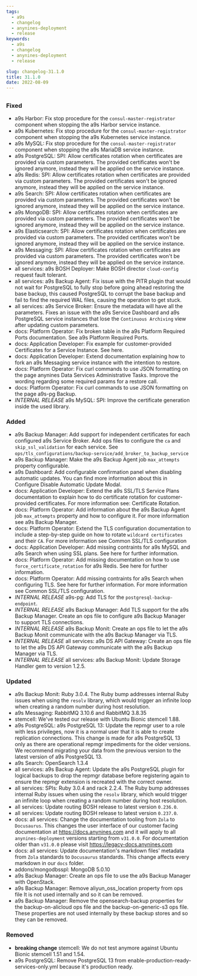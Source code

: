 ```yaml
---
tags:
  - a9s
  - changelog
  - anynines-deployment
  - release
keywords:
  - a9s
  - changelog
  - anynines-deployment
  - release

slug: changelog-31.1.0
title: 31.1.0
date: 2022-08-09
---
```


## 

### Fixed
- a9s Harbor: Fix stop procedure for the `consul-master-registrator` component
  when stopping the a9s Harbor service instance.
- a9s Kubernetes: Fix stop procedure for the `consul-master-registrator`
  component when stopping the a9s Kubernetes service instance.
- a9s MySQL: Fix stop procedure for the `consul-master-registrator` component
  when stopping the a9s MariaDB service instance.
- a9s PostgreSQL: SPI: Allow certificates rotation when certificates are provided via custom parameters.
  The provided certificates won't be ignored anymore, instead they will be applied on the service instance.
- a9s Redis: SPI: Allow certificates rotation when certificates are provided via custom parameters.
  The provided certificates won't be ignored anymore, instead they will be applied on the service instance.
- a9s Search: SPI: Allow certificates rotation when certificates are provided via custom parameters.
  The provided certificates won't be ignored anymore, instead they will be applied on the service instance.
- a9s MongoDB: SPI: Allow certificates rotation when certificates are provided via custom parameters.
  The provided certificates won't be ignored anymore, instead they will be applied on the service instance.
- a9s Elasticsearch: SPI: Allow certificates rotation when certificates are provided via custom parameters.
  The provided certificates won't be ignored anymore, instead they will be applied on the service instance.
- a9s Messaging: SPI: Allow certificates rotation when certificates are provided via custom parameters.
  The provided certificates won't be ignored anymore, instead they will be applied on the service instance.
- all services: a9s BOSH Deployer: Make BOSH director `cloud-config` request
  fault tolerant.
- all services: a9s Backup Agent: Fix issue with the PITR plugin that would not wait
  for PostgreSQL to fully stop before going ahead restoring the base backup, this
  caused PostgreSQL to corrupt the base backup and fail to find the required WAL files,
  causing the operation to get stuck.
- all services: a9s Service Broker: Ensure the metadata will have all the parameters. Fixes
  an issue with the a9s Service Dashboard and a9s PostgreSQL service
  instances that lose the `Continuous Archiving` view after updating custom
  parameters.
- docs: Platform Operator: Fix broken table in the a9s Platform Required Ports
  documentation. See a9s Platform Required Ports.
- docs: Application Developer: Fix example for customer-provided Certificates
  for a Service Instance.
  See here.
- docs: Application Developer: Extend documentation explaining how to fork an
  a9s Messaging service instance with the intention to restore.
- docs: Platform Operator: Fix curl commands to use JSON formatting on the page
  anynines Data Services Administrative Tasks.
  Improve the wording regarding some required params for a restore call.
- docs: Platform Operator: Fix curl commands to use JSON formatting on the page
  a9s-pg Backup.
- *INTERNAL RELEASE* a9s MySQL: SPI: Improve the certificate generation inside the used library.

### Added
- a9s Backup Manager: Add support for independent certificates for each configured a9s Service Broker.
  Add ops files to configure the `ca` and `skip_ssl_validation` for each service.
  See `ops/tls_configurations/backup-service/add_broker_to_backup_service`
- a9s Backup Manager: Make the a9s Backup Agent job `max_attempts` property
  configurable.
- a9s Dashboard: Add configurable confirmation panel when disabling automatic
  updates. You can find more information about this in
  Configure Disable Automatic Update Modal.
- docs: Application Developer: Extend the a9s SSL/TLS Service Plans documentation to explain
  how to do certificate rotation for customer-provided certificates. For more information see:
  Certificate Rotation.
- docs: Platform Operator: Add information about the a9s Backup Agent job
  `max_attempts` property and how to configure it. For more information see
  a9s Backup Manager.
- docs: Platform Operator: Extend the TLS configuration documentation to include
  a step-by-step guide on how to rotate `wildcard certificates` and their `CA`.
  For more information see Common SSL/TLS configuration
- docs: Application Developer: Add missing contraints for a9s MySQL and a9s Search when using SSL plans.
  See here for further information.
- docs: Platform Operator: Add missing documentation on how to use `force_certificate_rotation` for a9s Redis.
  See here for further information.
- docs: Platform Operator: Add missing contraints for a9s Search when configuring TLS.
  See here for further information.
  For more information see
  Common SSL/TLS configuration.
- *INTERNAL RELEASE* a9s-pg: Add TLS for the `postgresql-backup-endpoint`.
- *INTERNAL RELEASE* a9s Backup Manager: Add TLS support for the a9s Backup
  Manager. Create an
  ops file
  to configure a9s Backup Manager to support TLS connections.
- *INTERNAL RELEASE* a9s Backup Monit: Create an
  ops file
  to let the a9s Backup Monit communicate with the a9s Backup Manager via TLS.
- *INTERNAL RELEASE* all services: a9s DS API Gateway: Create an
  ops file
  to let the a9s DS API Gateway communicate with the a9s Backup Manager via TLS.
- *INTERNAL RELEASE* all services: a9s Backup Monit: Update Storage Handler gem
  to version 1.2.5.

### Updated
- a9s Backup Monit: Ruby 3.0.4. The Ruby bump addresses internal Ruby issues
  when using the `resolv` library, which would trigger an infinite loop when
  creating a random number during host resolution.
- a9s Messaging: RabbitMQ 3.10.6 and RabbitMQ 3.8.35
- stemcell: We've tested our release with Ubuntu Bionic stemcell 1.88.
- a9s PostgreSQL: a9s PostgreSQL 13: Update the repmgr user to a role with less
  privileges, now it is a normal user that it is able to create replication
  connections. This change is made for a9s PostgreSQL 13 only as there are
  operational repmgr impediments for the older versions. We recommend migrating
  your data from the previous version to the latest version of a9s PostgreSQL 13.
- a9s Search: OpenSearch 1.3.4
- all services: a9s Backup Agent: Update the a9s PostgreSQL plugin for logical
  backups to drop the repmgr database before registering again to ensure the repmgr
  extension is recreated with the correct owner.
- all services: SPIs: Ruby 3.0.4 and rack 2.2.4. The Ruby bump addresses
  internal Ruby issues when using the `resolv` library, which would trigger an
  infinite loop when creating a random number during host resolution.
- all services: Update routing BOSH release to latest version `0.236.0`.
- all services: Update routing BOSH release to latest version `0.237.0`.
- docs: all services: Change the documentation tooling from `Zola` to `Docusaurus`. This changes
  the user interface of our customer facing documentation at https://docs.anynines.com
  and it will apply to all `anynines-deployment` versions starting from `v31.0.0`.
  For documentation older than `v31.0.0` please visit https://legacy-docs.anynines.com
- docs: all services: Update documentation's markdown files' metadata from `Zola` standards to
  `Docusaurus` standards. This change affects every markdown in our `docs` folder.
- addons/mongodbsspl: MongoDB 5.0.10
- a9s Backup Manager: Create an ops file
  to use the a9s Backup Manager with OpenStack.
- a9s Backup Manager: Remove aliyun_oss_location property from ops file
  It is not used internally and so it can be removed.
- a9s Backup Manager: Remove the opensearch-backup properties for the backup-on-alicloud ops file
  and the backup-on-generic-s3 ops file.
  These properties are not used internally by these backup stores and so they can be removed.

### Removed
- **breaking change** stemcell: We do not test anymore against Ubuntu Bionic
  stemcell 1.51 and 1.54.
- a9s PostgreSQL: Remove PostgreSQL 13 from
  enable-production-ready-services-only.yml
  because it's production ready.


